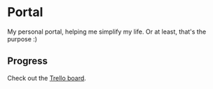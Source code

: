# Portal
My personal portal, helping me simplify my life. Or at least, that's the purpose :)


## Progress
Check out the [Trello board](https://trello.com/b/LlzGuRM3/portal).